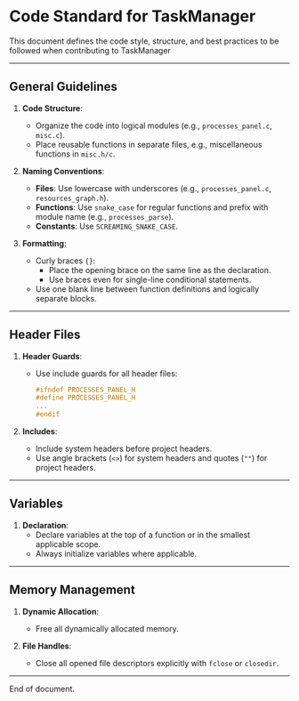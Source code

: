# Code Standard for TaskManager

This document defines the code style, structure, and best practices to be followed when contributing to TaskManager

---

## General Guidelines

1. **Code Structure**:
   - Organize the code into logical modules (e.g., `processes_panel.c`, `misc.c`).
   - Place reusable functions in separate files, e.g., miscellaneous functions in `misc.h/c`.

2. **Naming Conventions**:
   - **Files**: Use lowercase with underscores (e.g., `processes_panel.c`, `resources_graph.h`).
   - **Functions**: Use `snake_case` for regular functions and prefix with module name (e.g., `processes_parse`).
   - **Constants**: Use `SCREAMING_SNAKE_CASE`.

3. **Formatting**:
   - Curly braces `{}`:
     - Place the opening brace on the same line as the declaration.
     - Use braces even for single-line conditional statements.
   - Use one blank line between function definitions and logically separate blocks.

---

## Header Files  

1. **Header Guards**:
   - Use include guards for all header files:
     ```c
     #ifndef PROCESSES_PANEL_H
     #define PROCESSES_PANEL_H
     ...
     #endif
     ```

2. **Includes**:
   - Include system headers before project headers.
   - Use angle brackets (`<>`) for system headers and quotes (`""`) for project headers.

---

## Variables  

1. **Declaration**:
   - Declare variables at the top of a function or in the smallest applicable scope.
   - Always initialize variables where applicable.

---

## Memory Management  

1. **Dynamic Allocation**:
   - Free all dynamically allocated memory.

2. **File Handles**:
   - Close all opened file descriptors explicitly with `fclose` or `closedir`.

---

End of document.
